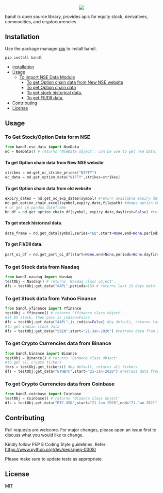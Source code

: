 
<p align="center"><a href="http://bandl.io" target="_blank"><img src="https://raw.githubusercontent.com/stockalgo/bandl/master/logo.svg"></a> </p>

bandl is open source library, provides apis for equity stock, derivatives, commodities, and cryptocurrencies.

## Installation

Use the package manager [pip](https://pip.pypa.io/en/stable/) to install bandl.

```bash
pip install bandl
```

<!-- @import "[TOC]" {cmd="toc" depthFrom=1 depthTo=6 orderedList=false} -->

<!-- code_chunk_output -->

- [Installation](#installation)
- [Usage](#usage)
  - [To import NSE Data Module](#to-import-nse-data-module)
    - [To get Option chain data from New NSE website](#to-get-option-chain-data-from-new-nse-website)
    - [To get Option chain data](#to-get-option-chain-data)
    - [To get stock historical data.](#to-get-stock-historical-data)
    - [To get FII/DII data.](#to-get-fiidii-data)
- [Contributing](#contributing)
- [License](#license)

<!-- /code_chunk_output -->


## Usage

### To Get Stock/Option Data form NSE
```python
from bandl.nse_data import NseData
nd = NseData() # returns 'NseData object'. can be use to get nse data.
```
#### To get Option chain data from New NSE website
```python
strikes = nd.get_oc_strike_prices("NIFTY")
oc_data = nd.get_option_data("NIFTY",strikes=strikes)
```

#### To get Option chain data from old website
```python
expiry_dates = nd.get_oc_exp_dates(symbol) #return available expiry dates
nd.get_option_chain_excel(symbol,expiry_date,filepath) #dumps option chain to file_path
# or get in pandas dateframe
bn_df = nd.get_option_chain_df(symbol, expiry_date,dayfirst=False) #returns option chain in pandas data frame.
```
#### To get stock historical data.
```python
data_frame = nd.get_data(symbol,series="EQ",start=None,end=None,periods=None,dayfirst=False) #returns historical data in pandas data frames
```

#### To get FII/DII data.
```python
part_oi_df = nd.get_part_oi_df(start=None,end=None,periods=None,dayfirst=False,workers=None)
```
### To get Stock data from Nasdaq
```python
from bandl.nasdaq import Nasdaq
testObj = Nasdaq() # returns 'Nasdaq class object'.
dfs = testObj.get_data("AAPL",periods=15) # returns last 15 days data
```
### To get Stock data from Yahoo Finance
```python
from bandl.yfinance import Yfinance
testObj = Yfinance() # returns 'Yfinance class object'.
#if US stock, then pass is_indian=False
dfs = testObj.get_data("AAPL",is_indian=False) #by default, returns last years data
#to get indian stock data
dfs = testObj.get_data("SBIN",start="21-Jan-2020") #retruns data from 21Jan 2020 to till today
```
### To get Crypto Currencies data from Binance
```python
from bandl.binance import Binance
testObj = Binance() # returns 'Binance class object'.
#to get all crypto tickers
tkrs = testObj.get_tickers() #by default, returns all tickers
dfs = testObj.get_data("ETHBTC",start="21-Jan-2020") #retruns data from 21Jan 2020 to till today
```
### To get Crypto Currencies data from Coinbase
```python
from bandl.coinbase import Coinbase
testObj = Coinbase() # returns 'Binance class object'.
dfs = testObj.get_data("BTC-USD",start="21-Jan-2020",end="21-Jan-2021")#retruns data from 21Jan 2020 to 21-Jan-2021
```

## Contributing
Pull requests are welcome. For major changes, please open an issue first to discuss what you would like to change.

Kindly follow PEP 8 Coding Style guidelines. Refer: https://www.python.org/dev/peps/pep-0008/

Please make sure to update tests as appropriate.

## License
[MIT](https://choosealicense.com/licenses/mit/)
